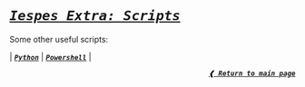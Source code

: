 [previous]: https://github.com/dreisss/iespes-extra

# [**_`Iespes Extra: Scripts`_**](#iespes-extra-scripts)

Some other useful scripts:

| [**_`Python`_**](./python/)
| [**_`Powershell`_**](./powershell/) |

<div align="right">

[**_`❰ Return to main page`_**][previous]

</div>
